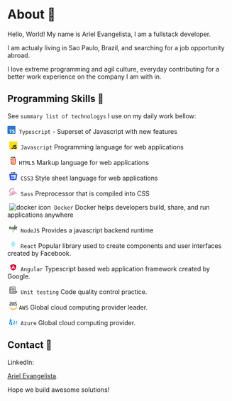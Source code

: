 # About 🤔

Hello, World! My name is Ariel Evangelista, I am a fullstack developer.

I am actualy living in Sao Paulo, Brazil, and searching for a job opportunity abroad.

I love extreme programming and agil culture, everyday contributing for a better work experience on the company I am with in.

## Programming Skills 🚀

See `summary list of technologys` I use on my daily work bellow:

<img src="./img/typescript.svg" alt="typescript icon" width="18px" height="18px">&nbsp;&nbsp;`Typescript`<img/> - Superset of Javascript with new features

&nbsp;<img src="./img/javascript.svg" alt="javascript icon" width="18px" height="18px"/>&nbsp;&nbsp;`Javascript`<img/>
Programming language for web applications

&nbsp;<img src="./img/html.png" alt="html icon" width="18px" height="18px"/>&nbsp;`HTML5`<img/>
Markup language for web applications

&nbsp;<img src="./img/css.svg" alt="css icon" width="18px" height="18px"/>&nbsp;&nbsp;`CSS3`<img/>
Style sheet language for web applications

&nbsp;<img src="./img/sass.png" alt="sass icon" width="18px" height="18px"/>&nbsp;&nbsp;`Sass`<img/>
Preprocessor that is compiled into CSS

&nbsp;<img src="https://imgs.search.brave.com/Q2rFFa8zjSGdQEpaCCO9yenUPUv4RpTH8Gl-Q3fViqU/rs:fit:860:0:0/g:ce/aHR0cHM6Ly9vcGVu/Y29udGFpbmVycy5v/cmcvaW1nL21lbWJl/ci1sb2dvcy9kb2Nr/ZXIucG5n" alt="docker icon" width="18px" height="18px"/>&nbsp;&nbsp;`Docker`<img/> Docker helps developers build, share, and run applications anywhere

&nbsp;<img src="./img/nodejs.svg" alt="nodejs icon" width="18px" height="18px"/>&nbsp;&nbsp;`NodeJS`<img/>
Provides a javascript backend runtime

&nbsp;<img src="./img/react.svg" alt="react icon" width="18px" height="18px"/>&nbsp;&nbsp;`React`<img/>
Popular library used to create components and user interfaces created by Facebook.

&nbsp;<img src="./img/angular.svg" alt="angular icon" width="18px" height="18px"/>&nbsp;&nbsp;`Angular`<img/>
Typescript based web application framework created by Google.

&nbsp;<img src="./img/unit-test.svg" alt="unit test icon" width="18px" height="18px" />&nbsp;&nbsp;`Unit testing`<img/>
Code quality control practice.

&nbsp;<img src="./img/aws.svg" alt="aws icon" width="18px" height="18px" />&nbsp;`AWS`<img/>
Global cloud computing provider leader.

&nbsp;<img src="./img/azure.svg" alt="azure icon" width="18px" height="18px" />&nbsp;&nbsp;`Azure`<img/>
Global cloud computing provider.

## Contact 💬

LinkedIn:

[Ariel Evangelista](https://www.linkedin.com/in/ariel-evangelista-a4677618b/).

Hope we build awesome solutions!
